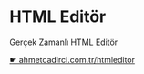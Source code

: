 # HTML Editör

Gerçek Zamanlı HTML Editör

[☛ ahmetcadirci.com.tr/htmleditor](http://ahmetcadirci.com.tr/htmleditor/)